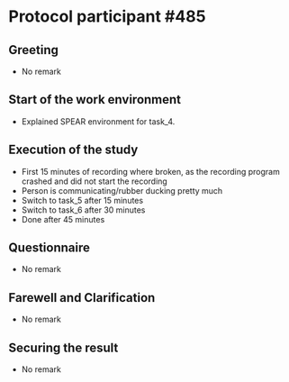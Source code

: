 # Protocol participant \#485

## Greeting
- No remark

## Start of the work environment
- Explained SPEAR environment for task_4.

## Execution of the study
- First 15 minutes of recording where broken, as the recording program crashed and did not start the recording
- Person is communicating/rubber ducking pretty much
- Switch to task_5 after 15 minutes
- Switch to task_6 after 30 minutes
- Done after 45 minutes

## Questionnaire
- No remark

## Farewell and Clarification
- No remark

## Securing the result
- No remark
